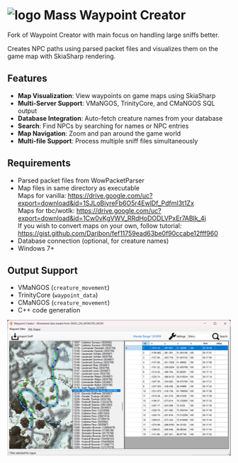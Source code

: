# ![logo](images/Fire%20Elemental.png) Mass Waypoint Creator

Fork of Waypoint Creator with main focus on handling large sniffs better.

Creates NPC paths using parsed packet files and visualizes them on the game map with SkiaSharp rendering.

## Features

- **Map Visualization**: View waypoints on game maps using SkiaSharp
- **Multi-Server Support**: VMaNGOS, TrinityCore, and CMaNGOS SQL output
- **Database Integration**: Auto-fetch creature names from your database
- **Search**: Find NPCs by searching for names or NPC entries
- **Map Navigation**: Zoom and pan around the game world
- **Multi-file Support**: Process multiple sniff files simultaneously

## Requirements

- Parsed packet files from WowPacketParser
- Map files in same directory as executable  
Maps for vanilla:
https://drive.google.com/uc?export=download&id=1SJLoBiyreFb6O5r4EwlDf_PdfmI3t1Zx   
Maps for tbc/wotlk:
https://drive.google.com/uc?export=download&id=1Cw0vKgVWV_RRdHoDODLVPxEr7ABlk_4i  
If you wish to convert maps on your own, follow tutorial:
https://gist.github.com/Daribon/fef11759ead63be0f90ccabe12fff960
- Database connection (optional, for creature names)
- Windows 7+

## Output Support

- VMaNGOS (`creature_movement`)
- TrinityCore (`waypoint_data`)
- CMaNGOS (`creature_movement`)
- C++ code generation

![main_window](images/main_window.png)
